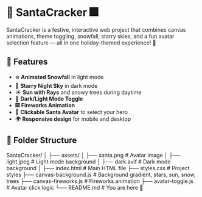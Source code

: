 # 🎅 SantaCracker 🎆

SantaCracker is a festive, interactive web project that combines canvas animations, theme toggling, snowfall, starry skies, and a fun avatar selection feature — all in one holiday-themed experience! 🌟

## 🎁 Features

- ❄️ **Animated Snowfall** in light mode
- 🌌 **Starry Night Sky** in dark mode
- ☀️ **Sun with Rays** and snowy trees during daytime
- 🎨 **Dark/Light Mode Toggle**
- 🎆 **Fireworks Animation**
- 🎅 **Clickable Santa Avatar** to select your hero
- 🌍 **Responsive design** for mobile and desktop

## 📁 Folder Structure
SantaCracker/
│
├── assets/
│ ├── santa.png # Avatar image
│ ├── light.jpeg # Light mode background
│ ├── dark.avif # Dark mode background
│
├── index.html # Main HTML file
├── styles.css # Project styles
├── canvas-background.js # Background gradient, stars, sun, snow, trees
├── canvas-fireworks.js # Fireworks animation
├── avatar-toggle.js # Avatar click logic
└── README.md # You are here 🎉
